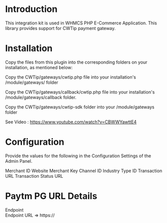 # Introduction
This integration kit is used in WHMCS PHP E-Commerce Application. This library provides support for CWTip payment gateway.

# Installation
Copy the files from this plugin into the corresponding folders on your installation, as mentioned below:

Copy the CWTip/gateways/cwtip.php file into your installation's /module/gateways/ folder

Copy the CWTip/gateways/callback/cwtip.php file into your installation's /module/gateways/callback folder.

Copy the CWTip/gateways/cwtip-sdk folder into your /module/gateways folder

See Video : https://www.youtube.com/watch?v=CBWWYawttE4

# Configuration
Provide the values for the following in the Configuration Settings of the Admin Panel.

Merchant ID
Website
Merchant Key
Channel ID
Industry Type ID
Transaction URL
Transaction Status URL

# Paytm PG URL Details

Endpoint	
	Endpoint URL             =>  https://
